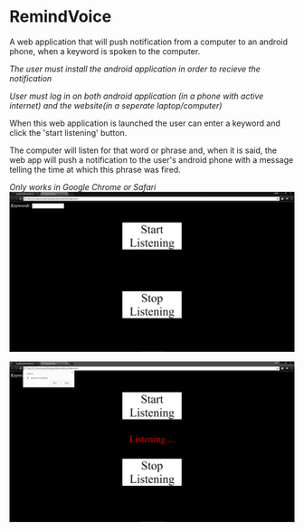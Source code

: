 
# RemindVoice
A web application that will push notification from a computer to an android phone, when a keyword is spoken to the computer. 

*The user must install the android application in order to recieve the notification*

*User must log in on both android application (in a phone with active internet) and the website(in a seperate laptop/computer)*

When this web application is launched the user can enter a keyword and click the 'start listening' button. 

The computer will listen for that word or phrase and, when it is said, the web app will push a notification to the user's android phone
with a message telling the time at which this phrase was fired.

*Only works in Google Chrome or Safari*
![Alt text](https://github.com/amitbinu/RemindVoice/blob/master/pictures/home.PNG?raw=true "Home Page")

![Alt text](https://github.com/amitbinu/RemindVoice/blob/master/pictures/listening.PNG?raw=true "Listening Page")
